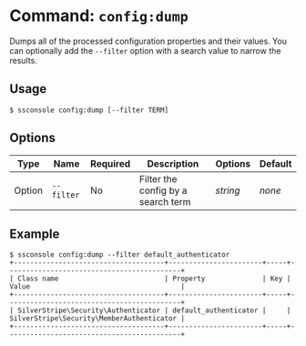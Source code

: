 # Command: `config:dump`

Dumps all of the processed configuration properties and their values. You can optionally add the `--filter` option 
with a search value to narrow the results.

## Usage

```shell
$ ssconsole config:dump [--filter TERM]
```

## Options

| Type | Name | Required | Description | Options | Default |
| --- | --- | --- | --- | --- | --- |
| Option | `--filter` | No | Filter the config by a search term | _string_ | _none_ |

## Example

```
$ ssconsole config:dump --filter default_authenticator
+-------------------------------------+-----------------------+-----+-------------------------------------------+
| Class name                          | Property              | Key | Value                                     |
+-------------------------------------+-----------------------+-----+-------------------------------------------+
| SilverStripe\Security\Authenticator | default_authenticator |     | SilverStripe\Security\MemberAuthenticator |
+-------------------------------------+-----------------------+-----+-------------------------------------------+
```
